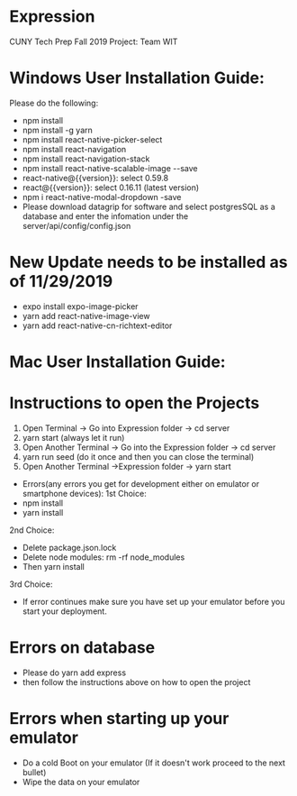# Expression

CUNY Tech Prep Fall 2019 Project: Team WIT

# Windows User Installation Guide:
Please do the following:
- npm install
- npm install -g yarn
- npm install react-native-picker-select
- npm install react-navigation
- npm install react-navigation-stack
- npm install react-native-scalable-image --save
- react-native@{{version}}: select 0.59.8
- react@{{version}}: select 0.16.11 (latest version)
- npm i react-native-modal-dropdown -save
- Please download datagrip for software and select postgresSQL as a database and enter the infomation under the server/api/config/config.json

# New Update needs to be installed as of 11/29/2019
- expo install expo-image-picker
- yarn add react-native-image-view
- yarn add react-native-cn-richtext-editor

# Mac User Installation Guide:

# Instructions to open the Projects
1. Open Terminal -> Go into Expression folder -> cd server
2. yarn start (always let it run)
3. Open Another Terminal -> Go into the Expression folder -> cd server
4. yarn run seed (do it once and then you can close the terminal)
5. Open Another Terminal ->Expression folder -> yarn start

- Errors(any errors you get for development either on emulator or smartphone devices):
1st Choice:
- npm install
- yarn install

2nd Choice:
- Delete package.json.lock
- Delete node modules: rm -rf node_modules
- Then yarn install

3rd Choice:
- If error continues make sure you have set up your emulator before you start your deployment.

# Errors on database
- Please do yarn add express
- then follow the instructions above on how to open the project

# Errors when starting up your emulator
- Do a cold Boot on your emulator (If it doesn't work proceed to the next bullet)
- Wipe the data on your emulator
